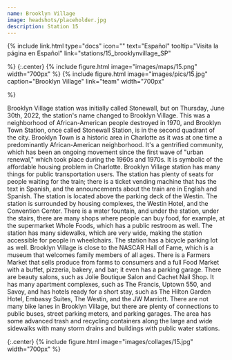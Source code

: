 ```yaml
---
name: Brooklyn Village
image: headshots/placeholder.jpg
description: Station 15
---
```


{%
  include link.html
  type="docs"
  icon=""
  text="Español"
  tooltip="Visita la página en Español"
  link="stations/15_brooklynvillage_SP"

%}
{:.center}
{%
  include figure.html
  image="images/maps/15.png"
  width="700px"
%}
{%
  include figure.html
  image="images/pics/15.jpg"
  caption="Brooklyn Village"
  link="team"
  width="700px"

%}


Brooklyn Village station was initially called Stonewall, but on Thursday, June 30th, 2022, the station's name changed to Brooklyn Village. This was a neighborhood of African-American people destroyed in 1970, and Brooklyn Town Station, once called Stonewall Station, is in the second quadrant of the city. Brooklyn Town is a historic area in Charlotte as it was at one time a predominantly African-American neighborhood. It's a gentrified community, which has been an ongoing movement since the first wave of "urban renewal," which took place during the 1960s and 1970s. It is symbolic of the affordable housing problem in Charlotte.
Brooklyn Village station has many things for public transportation users. The station has plenty of seats for people waiting for the train; there is a ticket vending machine that has the text in Spanish, and the announcements about the train are in English and Spanish. 
The station is located above the parking deck of the Westin. The station is surrounded by housing complexes, the Westin Hotel, and the Convention Center. There is a water fountain, and under the station, under the stairs, there are many shops where people can buy food, for example, at the supermarket Whole Foods, which has a public restroom as well. The station has many sidewalks, which are very wide, making the station accessible for people in wheelchairs. The station has a bicycle parking lot as well.
Brooklyn Village is close to the NASCAR Hall of Fame, which is a museum that welcomes family members of all ages. There is a Farmers Market that sells produce from farms to consumers and a full Food Market with a buffet, pizzeria, bakery, and bar; it even has a parking garage. There are beauty salons, such as Jolie Boutique Salon and Cachet Nail Shop. It has many apartment complexes, such as The Francis, Uptown 550, and Savoy, and has hotels ready for a short stay, such as The Hilton Garden Hotel, Embassy Suites, The Westin, and the JW Marriott. There are not many bike lanes in Brooklyn Village, but there are plenty of connections to public buses, street parking meters, and parking garages. The area has some advanced trash and recycling containers along the large and wide sidewalks with many storm drains and buildings with public water stations.

{:.center}
{%
include figure.html
image="images/collages/15.jpg"
width="700px"
%}
